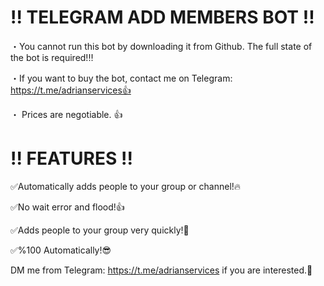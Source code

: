 # !! TELEGRAM ADD MEMBERS BOT !!
・You cannot run this bot by downloading it from Github. The full state of the bot is required!‼️

・If you want to buy the bot, contact me on Telegram: https://t.me/adrianservices👍

・ Prices are negotiable. 👍

# !! FEATURES !!
✅Automatically adds people to your group or channel!🔥

✅No wait error and flood!👍

✅Adds people to your group very quickly!💪

✅%100 Automatically!😎

DM me from Telegram: https://t.me/adrianservices if you are interested.🤝
